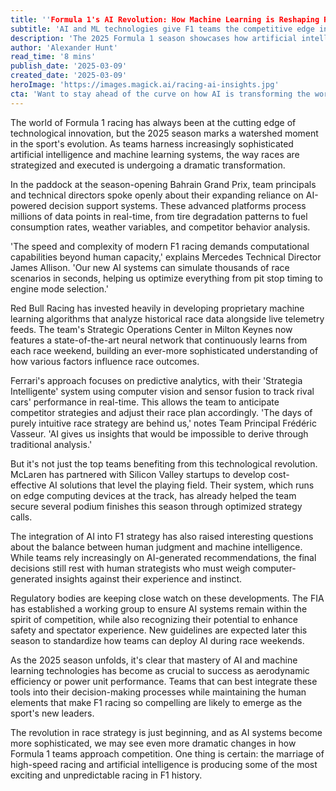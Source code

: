 ```yaml
---
title: ''Formula 1's AI Revolution: How Machine Learning is Reshaping Race Strategy''
subtitle: 'AI and ML technologies give F1 teams the competitive edge in 2025'
description: 'The 2025 Formula 1 season showcases how artificial intelligence and machine learning are revolutionizing race strategy. Teams are leveraging sophisticated AI systems to process millions of data points in real-time, optimizing everything from pit stop timing to engine mode selection. As the technology evolves, the balance between human judgment and machine intelligence is reshaping the future of motorsport.'
author: 'Alexander Hunt'
read_time: '8 mins'
publish_date: '2025-03-09'
created_date: '2025-03-09'
heroImage: 'https://images.magick.ai/racing-ai-insights.jpg'
cta: 'Want to stay ahead of the curve on how AI is transforming the world of motorsport? Follow us on LinkedIn for exclusive insights, expert analysis, and behind-the-scenes looks at the revolutionary technologies shaping Formula 1's future.'
---
```


The world of Formula 1 racing has always been at the cutting edge of technological innovation, but the 2025 season marks a watershed moment in the sport's evolution. As teams harness increasingly sophisticated artificial intelligence and machine learning systems, the way races are strategized and executed is undergoing a dramatic transformation.

In the paddock at the season-opening Bahrain Grand Prix, team principals and technical directors spoke openly about their expanding reliance on AI-powered decision support systems. These advanced platforms process millions of data points in real-time, from tire degradation patterns to fuel consumption rates, weather variables, and competitor behavior analysis.

'The speed and complexity of modern F1 racing demands computational capabilities beyond human capacity,' explains Mercedes Technical Director James Allison. 'Our new AI systems can simulate thousands of race scenarios in seconds, helping us optimize everything from pit stop timing to engine mode selection.'

Red Bull Racing has invested heavily in developing proprietary machine learning algorithms that analyze historical race data alongside live telemetry feeds. The team's Strategic Operations Center in Milton Keynes now features a state-of-the-art neural network that continuously learns from each race weekend, building an ever-more sophisticated understanding of how various factors influence race outcomes.

Ferrari's approach focuses on predictive analytics, with their 'Strategia Intelligente' system using computer vision and sensor fusion to track rival cars' performance in real-time. This allows the team to anticipate competitor strategies and adjust their race plan accordingly. 'The days of purely intuitive race strategy are behind us,' notes Team Principal Frédéric Vasseur. 'AI gives us insights that would be impossible to derive through traditional analysis.'

But it's not just the top teams benefiting from this technological revolution. McLaren has partnered with Silicon Valley startups to develop cost-effective AI solutions that level the playing field. Their system, which runs on edge computing devices at the track, has already helped the team secure several podium finishes this season through optimized strategy calls.

The integration of AI into F1 strategy has also raised interesting questions about the balance between human judgment and machine intelligence. While teams rely increasingly on AI-generated recommendations, the final decisions still rest with human strategists who must weigh computer-generated insights against their experience and instinct.

Regulatory bodies are keeping close watch on these developments. The FIA has established a working group to ensure AI systems remain within the spirit of competition, while also recognizing their potential to enhance safety and spectator experience. New guidelines are expected later this season to standardize how teams can deploy AI during race weekends.

As the 2025 season unfolds, it's clear that mastery of AI and machine learning technologies has become as crucial to success as aerodynamic efficiency or power unit performance. Teams that can best integrate these tools into their decision-making processes while maintaining the human elements that make F1 racing so compelling are likely to emerge as the sport's new leaders.

The revolution in race strategy is just beginning, and as AI systems become more sophisticated, we may see even more dramatic changes in how Formula 1 teams approach competition. One thing is certain: the marriage of high-speed racing and artificial intelligence is producing some of the most exciting and unpredictable racing in F1 history.